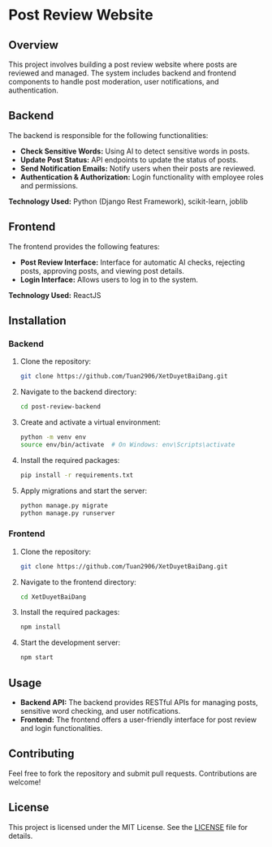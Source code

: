 

# Post Review Website

## Overview
This project involves building a post review website where posts are reviewed and managed. The system includes backend and frontend components to handle post moderation, user notifications, and authentication.

## Backend
The backend is responsible for the following functionalities:
- **Check Sensitive Words:** Using AI to detect sensitive words in posts.
- **Update Post Status:** API endpoints to update the status of posts.
- **Send Notification Emails:** Notify users when their posts are reviewed.
- **Authentication & Authorization:** Login functionality with employee roles and permissions.

**Technology Used:** Python (Django Rest Framework), scikit-learn, joblib

## Frontend
The frontend provides the following features:
- **Post Review Interface:** Interface for automatic AI checks, rejecting posts, approving posts, and viewing post details.
- **Login Interface:** Allows users to log in to the system.

**Technology Used:** ReactJS

## Installation

### Backend
1. Clone the repository:
   ```bash
   git clone https://github.com/Tuan2906/XetDuyetBaiDang.git
   ```
2. Navigate to the backend directory:
   ```bash
   cd post-review-backend
   ```
3. Create and activate a virtual environment:
   ```bash
   python -m venv env
   source env/bin/activate  # On Windows: env\Scripts\activate
   ```
4. Install the required packages:
   ```bash
   pip install -r requirements.txt
   ```
5. Apply migrations and start the server:
   ```bash
   python manage.py migrate
   python manage.py runserver
   ```

### Frontend
1. Clone the repository:
   ```bash
   git clone https://github.com/Tuan2906/XetDuyetBaiDang.git
   ```
2. Navigate to the frontend directory:
   ```bash
   cd XetDuyetBaiDang
   ```
3. Install the required packages:
   ```bash
   npm install
   ```
4. Start the development server:
   ```bash
   npm start
   ```

## Usage

- **Backend API:** The backend provides RESTful APIs for managing posts, sensitive word checking, and user notifications.
- **Frontend:** The frontend offers a user-friendly interface for post review and login functionalities.

## Contributing
Feel free to fork the repository and submit pull requests. Contributions are welcome!

## License
This project is licensed under the MIT License. See the [LICENSE](LICENSE) file for details.


